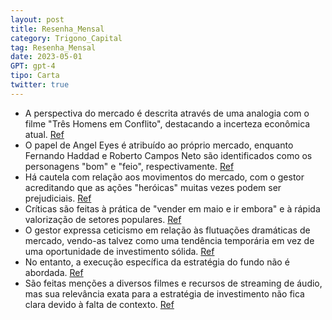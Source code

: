 ```yaml
---
layout: post
title: Resenha_Mensal
category: Trigono_Capital
tag: Resenha_Mensal
date: 2023-05-01
GPT: gpt-4
tipo: Carta
twitter: true
---
```


- A perspectiva do mercado é descrita através de uma analogia com o filme "Três Homens em Conflito", destacando a incerteza econômica atual.
<a href="#" onclick="search_on_pdf('“Três Homens em Conflito” (1966),                                                                  ')">Ref</a>
- O papel de Angel Eyes é atribuído ao próprio mercado, enquanto Fernando Haddad e Roberto Campos Neto são identificados como os personagens "bom" e "feio", respectivamente.
<a href="#" onclick="search_on_pdf('                                                             Na analogia com o filme, o mercado (in')">Ref</a>
- Há cautela com relação aos movimentos do mercado, com o gestor acreditando que as ações "heróicas" muitas vezes podem ser prejudiciais.
<a href="#" onclick="search_on_pdf('                                                                                                   ')">Ref</a>
- Críticas são feitas à prática de "vender em maio e ir embora" e à rápida valorização de setores populares.
<a href="#" onclick="search_on_pdf('“                       ” (“Venda em maio e vá embora”, em traduç                                 ')">Ref</a>
- O gestor expressa ceticismo em relação às flutuações dramáticas de mercado, vendo-as talvez como uma tendência temporária em vez de uma oportunidade de investimento sólida.
<a href="#" onclick="search_on_pdf('                                                         —                                metas por')">Ref</a>
- No entanto, a execução específica da estratégia do fundo não é abordada.
<a href="#" onclick="search_on_pdf('                                                                                                   ')">Ref</a>
- São feitas menções a diversos filmes e recursos de streaming de áudio, mas sua relevância exata para a estratégia de investimento não fica clara devido à falta de contexto.
<a href="#" onclick="search_on_pdf('                                                             Na analogia com o filme, o mercado (in')">Ref</a>
